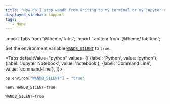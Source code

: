 ```yaml
---
title: "How do I stop wandb from writing to my terminal or my jupyter notebook output?"
displayed_sidebar: support
tags:
   - None
---
```

import Tabs from '@theme/Tabs';
import TabItem from '@theme/TabItem';

Set the environment variable [`WANDB_SILENT`](../guides/track/environment-variables.md) to `true`.

<Tabs
  defaultValue="python"
  values={[
    {label: 'Python', value: 'python'},
    {label: 'Jupyter Notebook', value: 'notebook'},
    {label: 'Command Line', value: 'command-line'},
  ]}>
  <TabItem value="python">

```python
os.environ["WANDB_SILENT"] = "true"
```

  </TabItem>
  <TabItem value="notebook">

```python
%env WANDB_SILENT=true
```

  </TabItem>
  <TabItem value="command-line">

```shell
WANDB_SILENT=true
```

  </TabItem>
</Tabs>